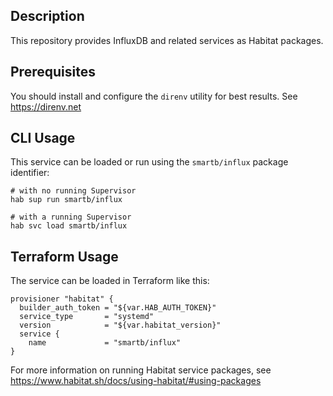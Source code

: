 ## Description
This repository provides InfluxDB and related services as Habitat packages.

## Prerequisites
You should install and configure the `direnv` utility for best results. See https://direnv.net

## CLI Usage
This service can be loaded or run using the `smartb/influx` package identifier:
```
# with no running Supervisor
hab sup run smartb/influx

# with a running Supervisor
hab svc load smartb/influx
```

## Terraform Usage
The service can be loaded in Terraform like this:
```
provisioner "habitat" {
  builder_auth_token = "${var.HAB_AUTH_TOKEN}"
  service_type       = "systemd"
  version            = "${var.habitat_version}"
  service {
    name             = "smartb/influx"
}
```

For more information on running Habitat service packages, see https://www.habitat.sh/docs/using-habitat/#using-packages
